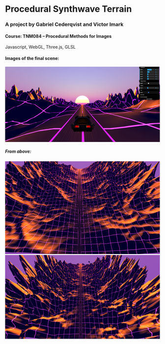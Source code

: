 # Procedural Synthwave Terrain
### A project by Gabriel Cederqvist and Victor Imark
#### Course: TNM084 – Procedural Methods for Images
Javascript, WebGL, Three.js, GLSL
#### Images of the final scene:
![alt text](https://github.com/gabce093/terrainProj/blob/master/exampleImages/FinishedProduct.png)
##### From above:
![alt text](https://github.com/gabce093/terrainProj/blob/master/exampleImages/ridgedOver.png)
![alt text](https://github.com/gabce093/terrainProj/blob/master/exampleImages/fbmOver.png)



